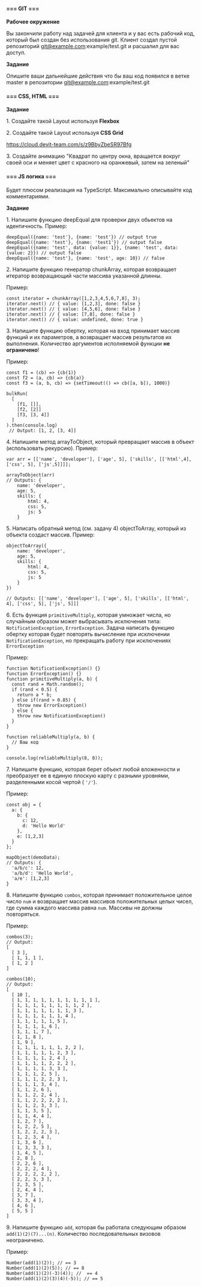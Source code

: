 #### **=== GIT ===**

**Рабочее окружение**

Вы закончили работу над задачей для клиента и у вас есть рабочий код, который был создан без использования git. Клиент создал пустой репозиторий [git@example.com](mailto:git@example.com):example/test.git и расшалил для вас доступ.

**Задание**

Опишите ваши дальнейшие действия что бы ваш код появился в ветке master в репозитории [git@example.com](mailto:git@example.com):example/test.git

#### **=== CSS, HTML ===**

**Задание**

1\. Создайте такой Layout используя **Flexbox**

2\. Создайте такой Layout используя **CSS Grid**

<https://cloud.devit-team.com/s/z9BbyZbeSR97Bfg>

3\. Создайте анимацию "Квадрат по центру окна, вращается вокруг своей оси и меняет цвет с красного на оранжевый, затем на зеленый"

#### **=== JS логика ===**

Будет плюсом реализация на TypeScript. Максимально описывайте код комментариями.

**Задание**

1\. Напишите функцию deepEqual для проверки двух обьектов на идентичность. Пример:

```
deepEqual({name: 'test'}, {name: 'test'}) // output true
deepEqual({name: 'test'}, {name: 'test1'}) // output false
deepEqual({name: 'test', data: {value: 1}}, {name: 'test', data: {value: 2}}) // output false
deepEqual({name: 'test'}, {name: 'test', age: 10}) // false
```

2\. Напишите функцию генератор chunkArray, которая возвращает итератор возвращающий части массива указанной длинны.

Пример:

```
const iterator = chunkArray([1,2,3,4,5,6,7,8], 3);
iterator.next() // { value: [1,2,3], done: false }
iterator.next() // { value: [4,5,6], done: false }
iterator.next() // { value: [7,8], done: false }
iterator.next() // { value: undefined, done: true }
```

3\. Напишите функцию обертку, которая на вход принимает массив функций и их параметров, а возвращает массив результатов их выполнения. Количество аргументов исполняемой функции **не ограничено**!

Пример:

```
const f1 = (cb) => {cb(1)}
const f2 = (a, cb) => {cb(a)}
const f3 = (a, b, cb) => {setTimeout(() => cb([a, b]), 1000)}

bulkRun(
  [
    [f1, []],
    [f2, [2]]
    [f3, [3, 4]]
  ]
).then(console.log)
 // Output: [1, 2, [3, 4]]
```

4\. Напишите метод arrayToObject, который превращает массив в объект (использовать рекурсию). Пример:

```
var arr = [['name', 'developer'], ['age', 5], ['skills', [['html',4], ['css', 5], ['js',5]]]];

arrayToObject(arr)
// Outputs: {
	name: 'developer',
	age: 5,
	skills: {
		html: 4,
		css: 5,
		js: 5
	}
```

5\. Написать обратный метод (см. задачу 4) objectToArray, который из объекта создаст массив. Пример:

```
objectToArray({
	name: 'developer',
	age: 5,
	skills: {
		html: 4,
		css: 5,
		js: 5
	}
})

// Outputs: [['name', 'developer'], ['age', 5], ['skills', [['html', 4], ['css', 5], ['js', 5]]]
```

6\. Есть функция `primitiveMultiply`, которая умножает числа, но случайным образом может выбрасывать исключения типа: `NotificationException`, `ErrorException`. Задача написать функцию обертку которая будет повторять вычисление при исключении `NotificationException`, но прекращать работу при исключениях `ErrorException`

Пример:

```
function NotificationException() {}
function ErrorException() {}
function primitiveMultiply(a, b) {
  const rand = Math.random();
  if (rand < 0.5) {
    return a * b;
  } else if(rand > 0.85) {
    throw new ErrorException()
  } else {
    throw new NotificationException()
  }
}

function reliableMultiply(a, b) {
  // Ваш код
}

console.log(reliableMultiply(8, 8));
```

7\.  Напишите функцию, которая берет объект любой вложенности и преобразует ее в единую плоскую карту с разными уровнями, разделенными косой чертой ( `'/'`).

Пример:

```
const obj = {
  a: {
    b: {
      c: 12,
      d: 'Hello World'
    },
    e: [1,2,3]
  }
};

mapObject(demoData);
// Outputs: {
  'a/b/c': 12,
  'a/b/d': 'Hello World',
  'a/e': [1,2,3]
}
```

8\. Напишите функцию `combos`, которая принимает положительное целое число `num` и возвращает массив массивов положительных целых чисел, где сумма каждого массива равна  `num`.  Массивы не должны повторяться.

Пример:

```
combos(3);
// Output: 
[
  [ 3 ],
  [ 1, 1, 1 ],
  [ 1, 2 ] 
]

combos(10); 
// Output: 
[ 
  [ 10 ],
  [ 1, 1, 1, 1, 1, 1, 1, 1, 1, 1 ],
  [ 1, 1, 1, 1, 1, 1, 1, 1, 2 ],
  [ 1, 1, 1, 1, 1, 1, 1, 3 ],
  [ 1, 1, 1, 1, 1, 1, 4 ],
  [ 1, 1, 1, 1, 1, 5 ],
  [ 1, 1, 1, 1, 6 ],
  [ 1, 1, 1, 7 ],
  [ 1, 1, 8 ],
  [ 1, 9 ],
  [ 1, 1, 1, 1, 1, 1, 2, 2 ],
  [ 1, 1, 1, 1, 1, 2, 3 ],
  [ 1, 1, 1, 1, 2, 4 ],
  [ 1, 1, 1, 1, 2, 2, 2 ],
  [ 1, 1, 1, 1, 3, 3 ],
  [ 1, 1, 1, 2, 5 ],
  [ 1, 1, 1, 2, 2, 3 ],
  [ 1, 1, 1, 3, 4 ],
  [ 1, 1, 2, 6 ],
  [ 1, 1, 2, 2, 4 ],
  [ 1, 1, 2, 2, 2, 2 ],
  [ 1, 1, 2, 3, 3 ],
  [ 1, 1, 3, 5 ],
  [ 1, 1, 4, 4 ],
  [ 1, 2, 7 ],
  [ 1, 2, 2, 5 ],
  [ 1, 2, 2, 2, 3 ],
  [ 1, 2, 3, 4 ],
  [ 1, 3, 6 ],
  [ 1, 3, 3, 3 ],
  [ 1, 4, 5 ],
  [ 2, 8 ],
  [ 2, 2, 6 ],
  [ 2, 2, 2, 4 ],
  [ 2, 2, 2, 2, 2 ],
  [ 2, 2, 3, 3 ],
  [ 2, 3, 5 ],
  [ 2, 4, 4 ],
  [ 3, 7 ],
  [ 3, 3, 4 ],
  [ 4, 6 ],
  [ 5, 5 ]
]
```

9\.  Напишите функцию `add`, которая бы работала следующим образом `add(1)(2)(7)...(n)`. Количество последовательных визовов неограничено.

Пример:

```
Number(add(1)(2)); // == 3
Number(add(1)(2)(5)); // == 8
Number(add(1)(2)(-3)(4)); //  == 4
Number(add(1)(2)(3)(4)(-5)); // == 5
```
